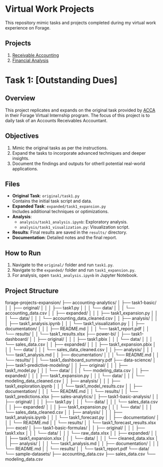 # Virtual Work Projects
This repository mimic tasks and projects completed during my virtual work experience on Forage.

## Projects
1. [Receivable Accounting](Project1-Receivable-Accounting/)
2. [Financial Analysis](Project2-Financial-Analysis/)

# Task 1: [Outstanding Dues]

## Overview
This project replicates and expands on the original task provided by [ACCA]() in their Forage Virtual Internship program. The focus of this project is to daily task of an Accounts Receivables Accountant.

## Objectives
1. Mimic the original tasks as per the instructions.
2. Expand the tasks to incorporate advanced techniques and deeper insights.
3. Document the findings and outputs for otherll potential real-world applications.

## Files
- **Original Task**: `original/task1.py`  
  Contains the initial task script and data.  
- **Expanded Task**: `expanded/task1_expansion.py`  
  Includes additional techniques or optimizations.
- **Analysis**:  
  - `analysis/task1_analysis.ipynb`: Exploratory analysis.
  - `analysis/task1_visualization.py`: Visualization script.
- **Results**: Final results are saved in the `results/` directory.
- **Documentation**: Detailed notes and the final report.

## How to Run
1. Navigate to the `original/` folder and run `task1.py`.
2. Navigate to the `expanded/` folder and run `task1_expansion.py`.
3. For analysis, open `task1_analysis.ipynb` in Jupyter Notebook.

## Project Structure
forage-projects-expansion/
├── accounting-analytics/
│   ├── task1-basic/
│   │   ├── original/
│   │   │   ├── task1.py
│   │   │   └── data/
│   │   │       └── accounting_data.csv
│   │   ├── expanded/
│   │   │   ├── task1_expansion.py
│   │   │   └── data/
│   │   │       └── accounting_data_cleaned.csv
│   │   ├── analysis/
│   │   │   ├── task1_analysis.ipynb
│   │   │   └── task1_visualization.py
│   │   ├── documentation/
│   │   │   ├── README.md
│   │   │   └── task1_report.pdf
│   │   └── results/
│   │       └── task1_results.xlsx
├── power-bi/
│   ├── task1-dashboard/
│   │   ├── original/
│   │   │   ├── task1.pbix
│   │   │   └── data/
│   │   │       └── sales_data.csv
│   │   ├── expanded/
│   │   │   ├── task1_expansion.pbix
│   │   │   └── data/
│   │   │       └── sales_data_cleaned.csv
│   │   ├── analysis/
│   │   │   └── task1_analysis.md
│   │   ├── documentation/
│   │   │   └── README.md
│   │   └── results/
│   │       └── task1_dashboard_summary.pdf
├── data-science/
│   ├── task1-predictive-modeling/
│   │   ├── original/
│   │   │   ├── task1_model.py
│   │   │   └── data/
│   │   │       └── modeling_data.csv
│   │   ├── expanded/
│   │   │   ├── task1_expansion.py
│   │   │   └── data/
│   │   │       └── modeling_data_cleaned.csv
│   │   ├── analysis/
│   │   │   ├── task1_exploration.ipynb
│   │   │   └── task1_model_results.csv
│   │   ├── documentation/
│   │   │   └── README.md
│   │   └── results/
│   │       └── task1_predictions.xlsx
├── sales-analytics/
│   ├── task1-basic-analysis/
│   │   ├── original/
│   │   │   ├── task1.py
│   │   │   └── data/
│   │   │       └── sales_data.csv
│   │   ├── expanded/
│   │   │   ├── task1_expansion.py
│   │   │   └── data/
│   │   │       └── sales_data_cleaned.csv
│   │   ├── analysis/
│   │   │   ├── task1_analysis.ipynb
│   │   │   └── task1_forecast.py
│   │   ├── documentation/
│   │   │   └── README.md
│   │   └── results/
│   │       └── task1_forecast_results.xlsx
├── excel/
│   ├── task1-basic-formulas/
│   │   ├── original/
│   │   │   ├── task1.xlsx
│   │   │   └── data/
│   │   │       └── raw_data.xlsx
│   │   ├── expanded/
│   │   │   ├── task1_expansion.xlsx
│   │   │   └── data/
│   │   │       └── cleaned_data.xlsx
│   │   ├── analysis/
│   │   │   └── task1_analysis.md
│   │   ├── documentation/
│   │   │   └── README.md
│   │   └── results/
│   │       └── task1_report.pdf
└── data/
    └── sample-datasets/
        ├── accounting_data.csv
        ├── sales_data.csv
        └── modeling_data.csv

